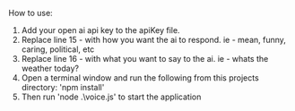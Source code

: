 How to use:

1. Add your open ai api key to the apiKey file.
2. Replace line 15 - with how you want the ai to respond. ie - mean, funny, caring, political, etc
3. Replace line 16 - with what you want to say to the ai. ie - whats the weather today?
4. Open a terminal window and run the following from this projects directory: 'npm install'
5. Then run 'node .\voice.js' to start the application